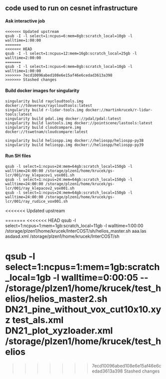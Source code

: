 ## code used to run on cesnet infrastructure

#### Ask interactive job
```
<<<<<<< Updated upstream
qsub -I -l select=1:ncpus=6:mem=8gb:scratch_local=10gb -l walltime=1:00:00
=======
<<<<<<< HEAD
qsub -I -l select=1:ncpus=12:mem=16gb:scratch_local=25gb -l walltime=2:00:00
=======
qsub -I -l select=1:ncpus=6:mem=8gb:scratch_local=10gb -l walltime=1:00:00
>>>>>>> 7ecd10096abed108e6e15af46e6cedad3613a398
>>>>>>> Stashed changes
```

#### Build docker images for singularity
```
singularity build raycloudtools.img docker://tdevereux/raycloudtools:latest
singularity build r-lidar-tools.img docker://martinkrucek/r-lidar-tools:latest
singularity build pdal.img docker://pdal/pdal:latest
singularity build lastools.img docker://pointscene/lastools:latest
singularity build cloudcompare.img docker://tswetnam/cloudcompare:latest

singularity build heliospp.img docker://heliospp/heliospp-py38
singularity build heliospp.img docker://heliospp/heliospp-py39
```

#### Run SH files
```
qsub -l select=1:ncpus=24:mem=64gb:scratch_local=150gb -l walltime=24:00:00 /storage/plzen1/home/krucek/gs-lcr/001/ray_klepacov1_vox001.sh
qsub -l select=1:ncpus=24:mem=64gb:scratch_local=150gb -l walltime=24:00:00 /storage/plzen1/home/krucek/gs-lcr/001/ray_klepacov2_vox001.sh
qsub -l select=1:ncpus=24:mem=64gb:scratch_local=150gb -l walltime=24:00:00 /storage/plzen1/home/krucek/gs-lcr/001/ray_rudice_vox001.sh
```


<<<<<<< Updated upstream

=======
<<<<<<< HEAD
qsub -l select=1:ncpus=1:mem=1gb:scratch_local=11gb -l walltime=1:00:00 /storage/plzen1/home/krucek/InterCOST/sh/helios_master.sh aaa.las asdasd.xml /storage/plzen1/home/krucek/InterCOST/sh


qsub -l select=1:ncpus=1:mem=1gb:scratch_local=1gb -l walltime=0:00:05 -- /storage/plzen1/home/krucek/test_helios/helios_master2.sh DN21_pine_without_vox_cut10x10.xyz test_als.xml DN21_plot_xyzloader.xml /storage/plzen1/home/krucek/test_helios
=======

>>>>>>> 7ecd10096abed108e6e15af46e6cedad3613a398
>>>>>>> Stashed changes
